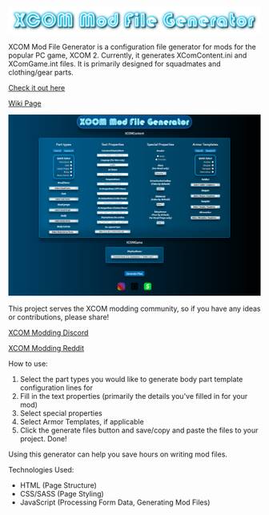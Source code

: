 

![XCOM Mod File Generator Logo](https://github.com/cjrcodes/XCOM-Mod-File-Generator/blob/master/images/xcomheaderimg.jpg)

XCOM Mod File Generator is a configuration file generator for mods for the popular PC game, XCOM 2. Currently, it generates XComContent.ini and XComGame.int files. It is primarily designed for squadmates and clothing/gear parts.

[Check it out here](https://cjrcodes.github.io/XCOM-Mod-File-Generator/ "XCOM Mod File Generator")

[Wiki Page](https://github.com/cjrcodes/XCOM-Mod-File-Generator/wiki)

![Project Preview](https://github.com/cjrcodes/XCOM-Mod-File-Generator/blob/Refactor-1/images/projectpreview2.png)

This project serves the XCOM modding community, so if you have any ideas or contributions, please share!

[XCOM Modding Discord](https://discord.gg/QS6V6gb7K8)

[XCOM Modding Reddit](https://www.reddit.com/r/xcom2mods/)

How to use:

1. Select the part types you would like to generate body part template configuration lines for
2. Fill in the text properties (primarily the details you've filled in for your mod) 
3. Select special properties
4. Select Armor Templates, if applicable
5. Click the generate files button and save/copy and paste the files to your project. Done!

Using this generator can help you save hours on writing mod files.

Technologies Used:

* HTML (Page Structure)
* CSS/SASS (Page Styling)
* JavaScript (Processing Form Data, Generating Mod Files)
